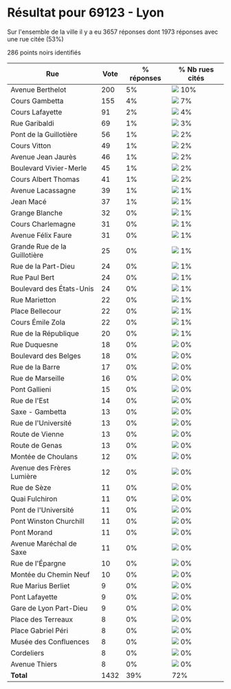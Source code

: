 # Résultat pour 69123 - Lyon

Sur l'ensemble de la ville il y a eu 3657 réponses dont 1973 réponses avec une rue citée (53%)

286 points noirs identifiés

| Rue | Vote | % réponses | % Nb rues cités|
|-----|------|------------|----------------|
| Avenue Berthelot | 200 | 5% | <img src="../../img/bar_10.gif" />&nbsp;10%|
| Cours Gambetta | 155 | 4% | <img src="../../img/bar_7.gif" />&nbsp;7%|
| Cours Lafayette | 91 | 2% | <img src="../../img/bar_4.gif" />&nbsp;4%|
| Rue Garibaldi | 69 | 1% | <img src="../../img/bar_3.gif" />&nbsp;3%|
| Pont de la Guillotière | 56 | 1% | <img src="../../img/bar_2.gif" />&nbsp;2%|
| Cours Vitton | 49 | 1% | <img src="../../img/bar_2.gif" />&nbsp;2%|
| Avenue Jean Jaurès | 46 | 1% | <img src="../../img/bar_2.gif" />&nbsp;2%|
| Boulevard Vivier-Merle | 45 | 1% | <img src="../../img/bar_2.gif" />&nbsp;2%|
| Cours Albert Thomas | 41 | 1% | <img src="../../img/bar_2.gif" />&nbsp;2%|
| Avenue Lacassagne | 39 | 1% | <img src="../../img/bar_1.gif" />&nbsp;1%|
| Jean Macé | 37 | 1% | <img src="../../img/bar_1.gif" />&nbsp;1%|
| Grange Blanche | 32 | 0% | <img src="../../img/bar_1.gif" />&nbsp;1%|
| Cours Charlemagne | 31 | 0% | <img src="../../img/bar_1.gif" />&nbsp;1%|
| Avenue Félix Faure | 31 | 0% | <img src="../../img/bar_1.gif" />&nbsp;1%|
| Grande Rue de la Guillotière | 25 | 0% | <img src="../../img/bar_1.gif" />&nbsp;1%|
| Rue de la Part-Dieu | 24 | 0% | <img src="../../img/bar_1.gif" />&nbsp;1%|
| Rue Paul Bert | 24 | 0% | <img src="../../img/bar_1.gif" />&nbsp;1%|
| Boulevard des États-Unis | 24 | 0% | <img src="../../img/bar_1.gif" />&nbsp;1%|
| Rue Marietton | 22 | 0% | <img src="../../img/bar_1.gif" />&nbsp;1%|
| Place Bellecour | 22 | 0% | <img src="../../img/bar_1.gif" />&nbsp;1%|
| Cours Émile Zola | 22 | 0% | <img src="../../img/bar_1.gif" />&nbsp;1%|
| Rue de la République | 20 | 0% | <img src="../../img/bar_1.gif" />&nbsp;1%|
| Rue Duquesne | 18 | 0% | <img src="../../img/bar_0.gif" />&nbsp;0%|
| Boulevard des Belges | 18 | 0% | <img src="../../img/bar_0.gif" />&nbsp;0%|
| Rue de la Barre | 17 | 0% | <img src="../../img/bar_0.gif" />&nbsp;0%|
| Rue de Marseille | 16 | 0% | <img src="../../img/bar_0.gif" />&nbsp;0%|
| Pont Gallieni | 15 | 0% | <img src="../../img/bar_0.gif" />&nbsp;0%|
| Rue de l'Est | 14 | 0% | <img src="../../img/bar_0.gif" />&nbsp;0%|
| Saxe - Gambetta | 13 | 0% | <img src="../../img/bar_0.gif" />&nbsp;0%|
| Rue de l'Université | 13 | 0% | <img src="../../img/bar_0.gif" />&nbsp;0%|
| Route de Vienne | 13 | 0% | <img src="../../img/bar_0.gif" />&nbsp;0%|
| Route de Genas | 13 | 0% | <img src="../../img/bar_0.gif" />&nbsp;0%|
| Montée de Choulans | 12 | 0% | <img src="../../img/bar_0.gif" />&nbsp;0%|
| Avenue des Frères Lumière | 12 | 0% | <img src="../../img/bar_0.gif" />&nbsp;0%|
| Rue de Sèze | 11 | 0% | <img src="../../img/bar_0.gif" />&nbsp;0%|
| Quai Fulchiron | 11 | 0% | <img src="../../img/bar_0.gif" />&nbsp;0%|
| Pont de l'Université | 11 | 0% | <img src="../../img/bar_0.gif" />&nbsp;0%|
| Pont Winston Churchill | 11 | 0% | <img src="../../img/bar_0.gif" />&nbsp;0%|
| Pont Morand | 11 | 0% | <img src="../../img/bar_0.gif" />&nbsp;0%|
| Avenue Maréchal de Saxe | 11 | 0% | <img src="../../img/bar_0.gif" />&nbsp;0%|
| Rue de l'Épargne | 10 | 0% | <img src="../../img/bar_0.gif" />&nbsp;0%|
| Montée du Chemin Neuf | 10 | 0% | <img src="../../img/bar_0.gif" />&nbsp;0%|
| Rue Marius Berliet | 9 | 0% | <img src="../../img/bar_0.gif" />&nbsp;0%|
| Pont Lafayette | 9 | 0% | <img src="../../img/bar_0.gif" />&nbsp;0%|
| Gare de Lyon Part-Dieu | 9 | 0% | <img src="../../img/bar_0.gif" />&nbsp;0%|
| Place des Terreaux | 8 | 0% | <img src="../../img/bar_0.gif" />&nbsp;0%|
| Place Gabriel Péri | 8 | 0% | <img src="../../img/bar_0.gif" />&nbsp;0%|
| Musée des Confluences | 8 | 0% | <img src="../../img/bar_0.gif" />&nbsp;0%|
| Cordeliers | 8 | 0% | <img src="../../img/bar_0.gif" />&nbsp;0%|
| Avenue Thiers | 8 | 0% | <img src="../../img/bar_0.gif" />&nbsp;0%|
| **Total** | 1432 | 39% | 72%|
